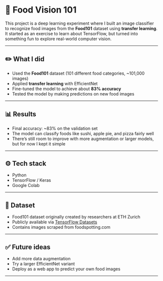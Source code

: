 # 🍔 Food Vision 101

This project is a deep learning experiment where I built an image classifier to recognize food images from the **Food101** dataset using **transfer learning**.  
It started as an exercise to learn about TensorFlow, but turned into something fun to explore real-world computer vision.

---

## ✏️ **What I did**
- Used the **Food101** dataset (101 different food categories, ~101,000 images)
- Applied **transfer learning** with EfficientNet
- Fine-tuned the model to achieve about **83% accuracy**
- Tested the model by making predictions on new food images

---

## 📊 **Results**
- Final accuracy: ~83% on the validation set
- The model can classify foods like sushi, apple pie, and pizza fairly well  
- There’s still room to improve with more augmentation or larger models, but for now I kept it simple

---

## ⚙️ **Tech stack**
- Python
- TensorFlow / Keras
- Google Colab

---

## 📌 **Dataset**
- Food101 dataset originally created by researchers at ETH Zurich  
- Publicly available via [TensorFlow Datasets](https://www.tensorflow.org/datasets/catalog/food101)  
- Contains images scraped from foodspotting.com

---


## ✅ **Future ideas**
- Add more data augmentation
- Try a larger EfficientNet variant
- Deploy as a web app to predict your own food images

---


